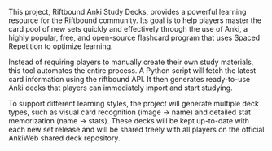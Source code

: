 

This project, Riftbound Anki Study Decks, provides a powerful learning resource for the Riftbound community. Its goal is to help players master the card pool of new sets quickly and effectively through the use of Anki, a highly popular, free, and open-source flashcard program that uses Spaced Repetition to optimize learning.

Instead of requiring players to manually create their own study materials, this tool automates the entire process. A Python script will fetch the latest card information using the riftbound API. It then generates ready-to-use Anki decks that players can immediately import and start studying.

To support different learning styles, the project will generate multiple deck types, such as visual card recognition (image -> name) and detailed stat memorization (name -> stats). These decks will be kept up-to-date with each new set release and will be shared freely with all players on the official AnkiWeb shared deck repository.
